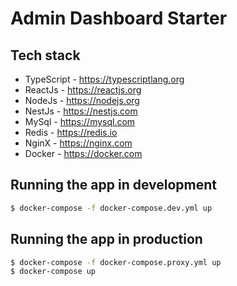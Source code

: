 # Admin Dashboard Starter

## Tech stack

-   TypeScript - https://typescriptlang.org
-   ReactJs - https://reactjs.org
-   NodeJs - https://nodejs.org
-   NestJs - https://nestjs.com
-   MySql - https://mysql.com
-   Redis - https://redis.io
-   NginX - https://nginx.com
-   Docker - https://docker.com

## Running the app in development

```bash
$ docker-compose -f docker-compose.dev.yml up
```

## Running the app in production

```bash
$ docker-compose -f docker-compose.proxy.yml up
$ docker-compose up
```
